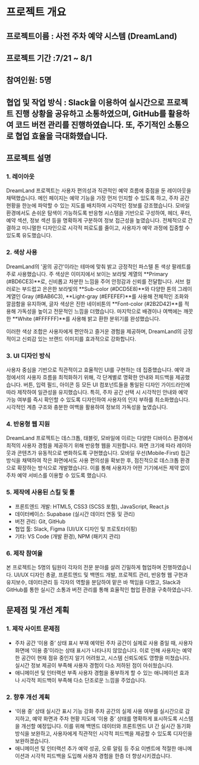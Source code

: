 # 프로젝트 개요
## 프로젝트이름 : 사전 주차 예약 시스템 (DreamLand)
## 프로젝트 기간 :7/21 ~ 8/1
## 참여인원: 5명
## 협업 및 작업 방식 : Slack을 이용하여 실시간으로 프로젝트 진행 상황을 공유하고 소통하였으며, GitHub를 활용하여 코드 버전 관리를 진행하였습니다. 또, 주기적인 소통으로 협업 효율을 극대화했습니다.

## 프로젝트 설명
### 1. 레이아웃
DreamLand 프로젝트는 사용자 편의성과 직관적인 예약 흐름에 중점을 둔 레이아웃을 채택했습니다. 
메인 페이지는 예약 기능을 가장 먼저 인지할 수 있도록 하고, 주차 공간 현황을 한눈에 파악할 수 있는 
지도를 배치하여 시각적인 정보를 강조했습니다. 모바일 환경에서도 손쉬운 탐색이 가능하도록 
반응형 시스템을 기반으로 구성하여, 헤더, 푸터, 예약 섹션, 정보 섹션 등을 명확하게 구분하여 정보 접근성을 높였습니다. 전체적으로 간결하고 미니멀한 디자인으로 시각적 피로도를 줄이고, 사용자가 예약 과정에 집중할 수 있도록 유도했습니다.

### 2. 색상 사용
DreamLand의 '꿈의 공간'이라는 테마에 맞춰 밝고 긍정적인 파스텔 톤 색상 팔레트를 주로 사용했습니다.
주 색상은 이미지에서 보이는 보라빛 계열의 **Primary (#BD6CE3)**로, 신비롭고 차분한 느낌을 주어 안정감과 신뢰를 전달합니다.
서브 컬러로는 부드럽고 은은한 보라빛의 **Sub-color (#DCD5E8)**와 다양한 톤의 그레이 계열인 Gray (#BAB6C3), **Light-gray (#EFEFEF)**를 사용해 전체적인 조화와 깔끔함을 유지하며,
글자 색상은 진한 네이비톤의 **Font-color (#2B2D42)**를 적용해 가독성을 높이고 전문적인 느낌을 더했습니다.
마지막으로 배경이나 여백에는 깨끗한 **White (#FFFFFF)**를 사용해 밝고 환한 분위기를 완성했습니다.

이러한 색상 조합은 사용자에게 편안하고 즐거운 경험을 제공하며, 
DreamLand의 긍정적이고 신뢰감 있는 브랜드 이미지를 효과적으로 강화합니다.

### 3. UI 디자인 방식
사용자 중심을 기반으로 직관적이고 효율적인 UI를 구현하는 데 집중했습니다. 
예약 과정에서의 사용자 흐름을 최적화하기 위해, 각 단계별로 명확한 안내와 피드백을 제공했습니다. 
버튼, 입력 필드, 아이콘 등 모든 UI 컴포넌트들을 통일된 디자인 가이드라인에 따라 제작하여 일관성을 유지했습니다. 
특히, 주차 공간 선택 시 시각적인 안내와 예약 가능 여부를 즉시 확인할 수 있도록 디자인하여 사용자의 인지 부하를 최소화했습니다. 시각적인 계층 구조와 충분한 여백을 활용하여 정보의 가독성을 높였습니다.

### 4. 반응형 웹 지원
DreamLand 프로젝트는 데스크톱, 태블릿, 모바일에 이르는 다양한 디바이스 환경에서 최적의 사용자 경험을 제공하기 위해 반응형 웹을 지원합니다. 화면 크기에 따라 레이아웃과 콘텐츠가 유동적으로 변화하도록 구현했습니다. 
모바일 우선(Mobile-First) 접근 방식을 채택하여 작은 화면에서도 사용 편의성을 확보한 후, 점진적으로 데스크톱 환경으로 확장하는 방식으로 개발했습니다. 이를 통해 사용자가 어떤 기기에서든 제약 없이 주차 예약 서비스를 이용할 수 있도록 했습니다.

### 5. 제작에 사용된 스킬 및 툴
- 프론트엔드 개발: HTML5, CSS3 (SCSS 포함), JavaScript, React.js
- 데이터베이스: Supabase (실시간 데이터 연동 및 관리)
- 버전 관리: Git, GitHub
- 협업 툴: Slack, Figma (UI/UX 디자인 및 프로토타이핑)
- 기타: VS Code (개발 환경), NPM (패키지 관리)

### 6. 제작 참여율
본 프로젝트는 5명의 팀원이 각자의 전문 분야를 살려 긴밀하게 협업하며 진행하였습니다.
UI/UX 디자인 총괄, 프론트엔드 및 백엔드 개발, 프로젝트 관리, 반응형 웹 구현과 유지보수, 데이터관리 등 
각자의 역할을 분담하여 맡은 바 책임을 다했고, Slack과 GitHub를 통한 실시간 소통과 버전 관리를 통해 
효율적인 협업 환경을 구축하였습니다.

## 문제점 및 개선 계획
### 1. 제작 사이트 문제점
- 주차 공간 ‘이용 중’ 상태 표시 부재
예약된 주차 공간이 실제로 사용 중일 때, 사용자 화면에 ‘이용 중’이라는 상태 표시가 나타나지 않았습니다.
이로 인해 사용자는 예약한 공간이 현재 점유 중인지 알기 어려웠고, 시스템 신뢰도에도 영향을 미쳤습니다.
실시간 정보 제공이 부족해 사용자 경험이 다소 저하된 점이 아쉬웠습니다.
- 애니메이션 및 인터랙션 부족
사용자 경험을 풍부하게 할 수 있는 애니메이션 효과나 시각적 피드백이 부족해 다소 단조로운 느낌을 주었습니다.
### 2. 향후 개선 계획
- ‘이용 중’ 상태 실시간 표시 기능 강화
주차 공간의 실제 사용 여부를 실시간으로 감지하고, 예약 화면과 주차 현황 지도에 ‘이용 중’ 상태를 명확하게 표시하도록 시스템을 개선할 예정입니다. 이를 위해 백엔드 데이터와 프론트엔드 UI 간 실시간 동기화 방식을 보완하고, 
사용자에게 직관적인 시각적 피드백을 제공할 수 있도록 디자인을 보완하겠습니다.
- 애니메이션 및 인터랙션 추가
예약 성공, 오류 알림 등 주요 이벤트에 적절한 애니메이션과 시각적 피드백을 도입해 사용자 경험을 
한층 더 향상시키겠습니다.

